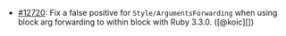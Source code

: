 * [#12720](https://github.com/rubocop/rubocop/issues/12720): Fix a false positive for `Style/ArgumentsForwarding` when using block arg forwarding to within block with Ruby 3.3.0. ([@koic][])
